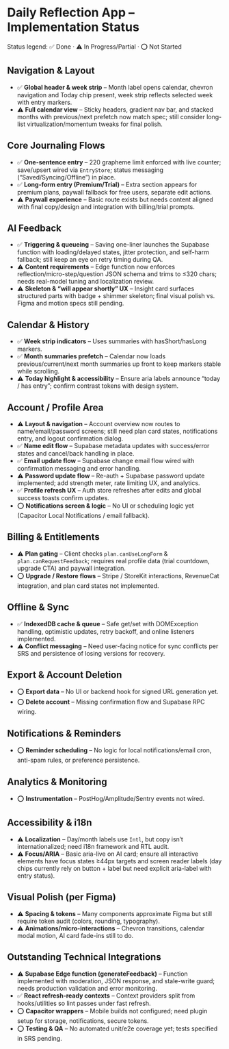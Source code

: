 # Daily Reflection App – Implementation Status

Status legend: ✅ Done · ⚠️ In Progress/Partial · ⭕ Not Started

## Navigation & Layout
- ✅ **Global header & week strip** – Month label opens calendar, chevron navigation and Today chip present, week strip reflects selected week with entry markers.
- ⚠️ **Full calendar view** – Sticky headers, gradient nav bar, and stacked months with previous/next prefetch now match spec; still consider long-list virtualization/momentum tweaks for final polish.

## Core Journaling Flows
- ✅ **One-sentence entry** – 220 grapheme limit enforced with live counter; save/upsert wired via `EntryStore`; status messaging (“Saved/Syncing/Offline”) in place.
- ✅ **Long-form entry (Premium/Trial)** – Extra section appears for premium plans, paywall fallback for free users, separate edit actions.
- ⚠️ **Paywall experience** – Basic route exists but needs content aligned with final copy/design and integration with billing/trial prompts.

## AI Feedback
- ✅ **Triggering & queueing** – Saving one-liner launches the Supabase function with loading/delayed states, jitter protection, and self-harm fallback; still keep an eye on retry timing during QA.
- ⚠️ **Content requirements** – Edge function now enforces reflection/micro-step/question JSON schema and trims to ≤320 chars; needs real-model tuning and localization review.
- ⚠️ **Skeleton & “will appear shortly” UX** – Insight card surfaces structured parts with badge + shimmer skeleton; final visual polish vs. Figma and motion specs still pending.

## Calendar & History
- ✅ **Week strip indicators** – Uses summaries with hasShort/hasLong markers.
- ✅ **Month summaries prefetch** – Calendar now loads previous/current/next month summaries up front to keep markers stable while scrolling.
- ⚠️ **Today highlight & accessibility** – Ensure aria labels announce “today / has entry”; confirm contrast tokens with design system.

## Account / Profile Area
- ⚠️ **Layout & navigation** – Account overview now routes to name/email/password screens; still need plan card states, notifications entry, and logout confirmation dialog.
- ✅ **Name edit flow** – Supabase metadata updates with success/error states and cancel/back handling in place.
- ✅ **Email update flow** – Supabase change email flow wired with confirmation messaging and error handling.
- ⚠️ **Password update flow** – Re-auth + Supabase password update implemented; add strength meter, rate limiting UX, and analytics.
- ✅ **Profile refresh UX** – Auth store refreshes after edits and global success toasts confirm updates.
- ⭕ **Notifications screen & logic** – No UI or scheduling logic yet (Capacitor Local Notifications / email fallback).

## Billing & Entitlements
- ⚠️ **Plan gating** – Client checks `plan.canUseLongForm` & `plan.canRequestFeedback`; requires real profile data (trial countdown, upgrade CTA) and paywall integration.
- ⭕ **Upgrade / Restore flows** – Stripe / StoreKit interactions, RevenueCat integration, and plan card states not implemented.

## Offline & Sync
- ✅ **IndexedDB cache & queue** – Safe get/set with DOMException handling, optimistic updates, retry backoff, and online listeners implemented.
- ⚠️ **Conflict messaging** – Need user-facing notice for sync conflicts per SRS and persistence of losing versions for recovery.

## Export & Account Deletion
- ⭕ **Export data** – No UI or backend hook for signed URL generation yet.
- ⭕ **Delete account** – Missing confirmation flow and Supabase RPC wiring.

## Notifications & Reminders
- ⭕ **Reminder scheduling** – No logic for local notifications/email cron, anti-spam rules, or preference persistence.

## Analytics & Monitoring
- ⭕ **Instrumentation** – PostHog/Amplitude/Sentry events not wired.

## Accessibility & i18n
- ⚠️ **Localization** – Day/month labels use `Intl`, but copy isn’t internationalized; need i18n framework and RTL audit.
- ⚠️ **Focus/ARIA** – Basic aria-live on AI card; ensure all interactive elements have focus states ≥44px targets and screen reader labels (day chips currently rely on button + label but need explicit aria-label with entry status).

## Visual Polish (per Figma)
- ⚠️ **Spacing & tokens** – Many components approximate Figma but still require token audit (colors, rounding, typography).
- ⚠️ **Animations/micro-interactions** – Chevron transitions, calendar modal motion, AI card fade-ins still to do.

## Outstanding Technical Integrations
- ⚠️ **Supabase Edge function (generateFeedback)** – Function implemented with moderation, JSON response, and stale-write guard; needs production validation and error monitoring.
- ✅ **React refresh-ready contexts** – Context providers split from hooks/utilities so lint passes under fast refresh.
- ⭕ **Capacitor wrappers** – Mobile builds not configured; need plugin setup for storage, notifications, secure tokens.
- ⭕ **Testing & QA** – No automated unit/e2e coverage yet; tests specified in SRS pending.
